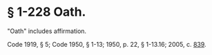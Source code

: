 # § 1-228 Oath.

<p>"Oath" includes affirmation.</p><p>Code 1919, § 5; Code 1950, § 1-13; 1950, p. 22, § 1-13.16; 2005, c. <a href='http://lis.virginia.gov/cgi-bin/legp604.exe?051+ful+CHAP0839'>839</a>.</p>